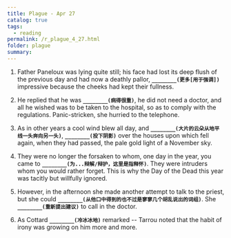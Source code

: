 ```yaml
---
title: Plague - Apr 27
catalog: true
tags: 
  - reading
permalink: /r_plague_4_27.html
folder: plague
summary: 
---
```



1.  Father Paneloux was lying quite still; his face had lost its deep flush of the previous day and had now a deathly pallor, <b data-toggle="tooltip" data-original-title="{{site.data.answers.plag_d_76_a1}}">`________(更多[用于强调])`</b> impressive because the cheeks had kept their fullness.

2.  He replied that he was <b data-toggle="tooltip" data-original-title="{{site.data.answers.plag_d_76_b1}}">`________(病得很重)`</b>, he did not need a doctor, and all he wished was to be taken to the hospital, so as to comply with the regulations. Panic-stricken, she hurried to the telephone.

3.  As in other years a cool wind blew all day, and <b data-toggle="tooltip" data-original-title="{{site.data.answers.plag_d_76_c1}}">`________(大片的云朵从地平线一头奔向另一头)`</b>, <b data-toggle="tooltip" data-original-title="{{site.data.answers.plag_d_76_c2}}">`________(投下阴影)`</b> over the houses upon which fell again, when they had passed, the pale gold light of a November sky.

4.  They were no longer the forsaken to whom, one day in the year, you came to <b data-toggle="tooltip" data-original-title="{{site.data.answers.plag_d_76_d1}}">`________(为...辩解/辩护，这里是指释怀)`</b>. They were intruders whom you would rather forget. This is why the Day of the Dead this year was tacitly but willfully ignored.

5.  However, in the afternoon she made another attempt to talk to the priest, but she could <b data-toggle="tooltip" data-original-title="{{site.data.answers.plag_d_76_e1}}">`________(从他口中得到的也不过是寥寥几个胡乱说出的词组)`</b>. She <b data-toggle="tooltip" data-original-title="{{site.data.answers.plag_d_76_e2}}">`________(重新提出建议)`</b> to call in the doctor.

6.  As Cottard <b data-toggle="tooltip" data-original-title="{{site.data.answers.plag_d_76_f1}}">`________(冷冰冰地)`</b> remarked -- Tarrou noted that the habit of irony was growing on him more and more.